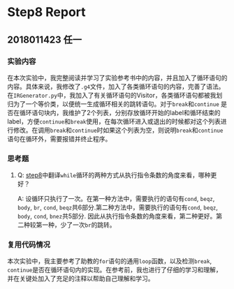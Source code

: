 # Step8 Report

## 2018011423 任一

### 实验内容

在本次实验中，我完整阅读并学习了实验参考书中的内容，并且加入了循环语句的内容。具体来说，我修改了`.g4`文件，加入了各类循环语句的内容，完善了语法。在`IRGenerator.py`中，我加入了有关循环语句的Visitor，各类循环语句都被我划归为了一个等价类，以便统一生成循环相关的跳转语句。对于`break`和`continue` 是否在循环语句块内，我维护了2个列表，分别存放循环开始的label和循环结束的label，方便`continue`和`break`使用，在每次循环进入或退出的时候都对这个列表进行修改。在调用`break`和`continue`时如果这个列表为空，则说明`break`和`continue`语句在循环外，需要报错并终止程序。



### 思考题

1. Q: [step8](https://decaf-lang.github.io/minidecaf-tutorial/docs/lab8/guide.html)中翻译`while`循环的两种方式从执行指令条数的角度来看，哪种更好？

   A: 设循环只执行了一次。在第一种方法中，需要执行的语句有`cond`, `beqz`, `body`, `br`, `cond`, `beqz`共6部分.第二种方法中，需要执行的语句有`cond`, `beqz`, `body`, `cond`, `bnez`共5部分. 因此从执行指令条数的角度来看，第二种更好。第二种较第一种，少了一次`br`的跳转。

   

### 复用代码情况

本次实验中，我主要参考了助教的`for`语句的通用`loop`函数，以及检测`break`, `continue`是否在循环语句内的实现。在参考前，我也进行了仔细的学习和理解，并在关键处加入了充足的注释以帮助自己理解和学习。

